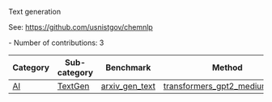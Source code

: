 Text generation

See: https://github.com/usnistgov/chemnlp

<!--number_of_contributions--> - Number of contributions: 3





<!--table_content--><table style="width:100%" id="j_table"><thead><tr><th>Category</th><th>Sub-category</th><th>Benchmark</th><th>Method</th><th>Metric</th><th>Score</th><th>Team</th><th>Dataset</th><th>Size</th></tr></thead><tr><td><a href= "./AI" target="_blank">AI</a></td><td><a href= "./AI/TextGen" target="_blank">TextGen</a></td><td><a href= "./arxiv_gen_text" target="_blank">arxiv_gen_text</a></td><td><a href="https://github.com/usnistgov/jarvis_leaderboard/tree/main/jarvis_leaderboard/contributions/transformers_gpt2_medium_base" target="_blank">transformers_gpt2_medium_base</a></td><td>ROUGE</td><td>0.2036</td><td>ChemNLP</td><td>arxiv_gen</td><td>490</td></tr><!--table_content--></table>